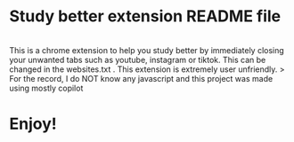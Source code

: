 # Study better extension README file
<br>
This is a chrome extension to help you study better by immediately closing your unwanted tabs such as youtube, instagram or tiktok. This can be changed in the websites.txt . This extension is extremely user unfriendly. 
> For the record, I do NOT know any javascript and this project was made using mostly copilot 

# Enjoy!

